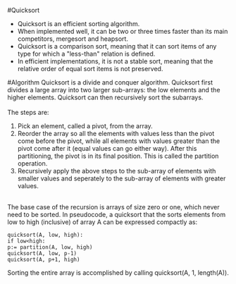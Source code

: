 #Quicksort
- Quicksort is an efficient sorting algorithm.
- When implemented well, it can be two or three times faster than its main competitors, mergesort and heapsort.
- Quicksort is a comparison sort, meaning that it can sort items of any type for which a "less-than" relation is defined.
- In efficient implementations, it is not a stable sort, meaning that the relative order of equal sort items is not preserved.

#Algorithm
Quicksort is a divide and conquer algorithm. Quicksort first divides a large array into two larger sub-arrays: the low elements
and the higher elements. Quicksort can then recursively sort the subarrays. <br><br>
The steps are: <br>
1. Pick an element, called a pivot, from the array. <br>
2. Reorder the array so all the elements with values less than the pivot come before the pivot, while all elements with values
greater than the pivot come after it (equal values can go either way). After this partitioning, the pivot is in its final
position. This is called the partition operation. <br>
3. Recursively apply the above steps to the sub-array of elements with smaller values and seperately to the sub-array of
elements with greater values. <br><br>

The base case of the recursion is arrays of size zero or one, which never need to be sorted. In pseudocode, a quicksort that 
the sorts elements from low to high (inclusive) of array A can be expressed compactly as:
```
quicksort(A, low, high):
if low<high:
p:= partition(A, low, high)
quicksort(A, low, p-1)
quicksort(A, p+1, high)
```
Sorting the entire array is accomplished by calling quicksort(A, 1, length(A)).
